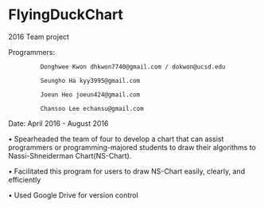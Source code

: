 # FlyingDuckChart

2016 Team project


Programmers: 

             Donghwee Kwon dhkwon7740@gmail.com / dokwon@ucsd.edu
             
             Seungho Ha kyy3995@gmail.com
             
             Joeun Heo joeun424@gmail.com
             
             Chansoo Lee echansu@gmail.com
             
Date: April 2016 - August 2016

•	Spearheaded the team of four to develop a chart that can assist programmers or programming-majored students to draw their algorithms to Nassi-Shneiderman Chart(NS-Chart).


•	Facilitated this program for users to draw NS-Chart easily, clearly, and efficiently

•	Used Google Drive for version control
